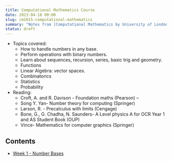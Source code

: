 ```yaml
---
title: Computational Mathematics Course
date: 2023-04-18 00:00
slug: cm1015-computational-mathematics
summary: "Notes from [Computational Mathematics by University of London](https://www.coursera.org/learn/uol-cm1015-computational-mathematics)"
status: draft
---
```


* Topics covered:
    * How to handle numbers in any base.
    * Perform operations with binary numbers.
    * Learn about sequences, recursion, series, basic trig and geometry.
    * Functions
    * Linear Algebra: vector spaces.
    * Combinatorics
    * Statistics
    * Probability
* Reading:
    * Croft, A. and R. Davison - Foundation maths (Pearson) –
    * Song Y. Yan- Number theory for computing (Springer)
    * Larson, R. - Precalculus with limits (Cengage)
    * Bone, G., G. Chadha, N. Saunders- A Level physics A for OCR Year 1 and AS Student Book (OUP)
    * Vince- Mathematics for computer graphics (Springer)

## Contents

* [Week 1 - Number Bases](week-1-number-bases.md)
